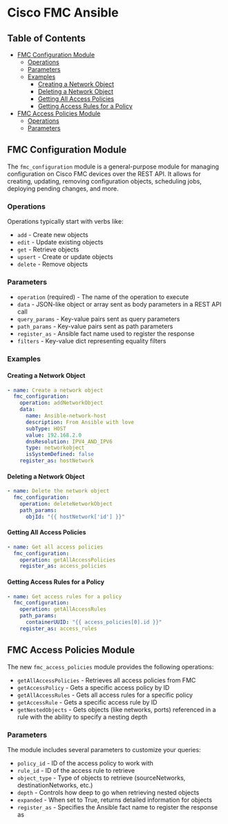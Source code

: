 # Cisco FMC Ansible

## Table of Contents
- [FMC Configuration Module](#fmc-configuration-module)
  - [Operations](#operations)
  - [Parameters](#parameters)
  - [Examples](#examples)
    - [Creating a Network Object](#creating-a-network-object)
    - [Deleting a Network Object](#deleting-a-network-object)
    - [Getting All Access Policies](#getting-all-access-policies)
    - [Getting Access Rules for a Policy](#getting-access-rules-for-a-policy)
- [FMC Access Policies Module](#fmc-access-policies-module)
  - [Operations](#operations-1)
  - [Parameters](#parameters-1)



## FMC Configuration Module

The `fmc_configuration` module is a general-purpose module for managing configuration on Cisco FMC devices over the REST API. It allows for creating, updating, removing configuration objects, scheduling jobs, deploying pending changes, and more.

### Operations

Operations typically start with verbs like:
- `add` - Create new objects
- `edit` - Update existing objects
- `get` - Retrieve objects
- `upsert` - Create or update objects
- `delete` - Remove objects

### Parameters

- `operation` (required) - The name of the operation to execute
- `data` - JSON-like object or array sent as body parameters in a REST API call
- `query_params` - Key-value pairs sent as query parameters
- `path_params` - Key-value pairs sent as path parameters
- `register_as` - Ansible fact name used to register the response
- `filters` - Key-value dict representing equality filters

### Examples

#### Creating a Network Object

```yaml
- name: Create a network object
  fmc_configuration:
    operation: addNetworkObject
    data:
      name: Ansible-network-host
      description: From Ansible with love
      subType: HOST
      value: 192.168.2.0
      dnsResolution: IPV4_AND_IPV6
      type: networkobject
      isSystemDefined: false
    register_as: hostNetwork
```

#### Deleting a Network Object

```yaml
- name: Delete the network object
  fmc_configuration:
    operation: deleteNetworkObject
    path_params:
      objId: "{{ hostNetwork['id'] }}"
```

#### Getting All Access Policies

```yaml
- name: Get all access policies
  fmc_configuration:
    operation: getAllAccessPolicies
    register_as: access_policies
```

#### Getting Access Rules for a Policy

```yaml
- name: Get access rules for a policy
  fmc_configuration:
    operation: getAllAccessRules
    path_params:
      containerUUID: "{{ access_policies[0].id }}"
    register_as: access_rules
```
## FMC Access Policies Module

The new `fmc_access_policies` module provides the following operations:

- `getAllAccessPolicies` - Retrieves all access policies from FMC
- `getAccessPolicy` - Gets a specific access policy by ID
- `getAllAccessRules` - Gets all access rules for a specific policy
- `getAccessRule` - Gets a specific access rule by ID
- `getNestedObjects` - Gets objects (like networks, ports) referenced in a rule with the ability to specify a nesting depth

### Parameters

The module includes several parameters to customize your queries:

- `policy_id` - ID of the access policy to work with
- `rule_id` - ID of the access rule to retrieve
- `object_type` - Type of objects to retrieve (sourceNetworks, destinationNetworks, etc.)
- `depth` - Controls how deep to go when retrieving nested objects
- `expanded` - When set to True, returns detailed information for objects
- `register_as` - Specifies the Ansible fact name to register the response as